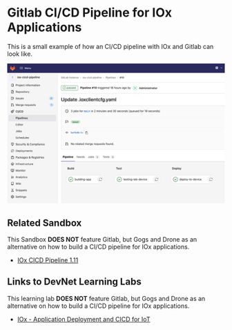 Gitlab CI/CD Pipeline for IOx Applications
=====================================
This is a small example of how an CI/CD pipeline with IOx and Gitlab can look like.

![](images/pipeline.png)

## Related Sandbox

This Sandbox **DOES NOT** feature Gitlab, but Gogs and Drone as an alternative on how to build a CI/CD pipeline for IOx applications.

* [IOx CICD Pipeline 1.11](https://devnetsandbox.cisco.com/RM/Diagram/Index/4d0cb9d9-350c-41fd-b4d2-57090155b069?diagramType=Topology)

## Links to DevNet Learning Labs

This learning lab **DOES NOT** feature Gitlab, but Gogs and Drone as an alternative on how to build a CI/CD pipeline for IOx applications.

* [IOx - Application Deployment and CICD for IoT](https://developer.cisco.com/learning/modules/cicd-iox/)
